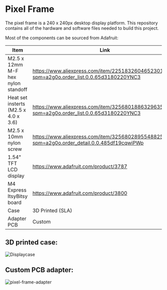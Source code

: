 # Pixel Frame

The pixel frame is a 240 x 240px desktop display platform. This repository contains all of the hardware and software files needed to build this project. 

Most of the components can be sourced from Adafruit:

| Item | Link |
|------|------|
| M2.5 x 12mm M-F hex nylon standoff | https://www.aliexpress.com/item/2251832604652301.html?spm=a2g0o.order_list.0.0.65d3180220YNC3 |
| Heat set insterts (M2.5 x 4.0 x 3.6) | https://www.aliexpress.com/item/3256801886329635.html?spm=a2g0o.order_list.0.0.65d3180220YNC3 |
| M2.5 x 10mm nylon screw | https://www.aliexpress.com/item/3256802895548825.html?spm=a2g0o.order_detail.0.0.485df19cqwiPWp |
| 1.54" TFT LCD display | https://www.adafruit.com/product/3787 |
| M4 Express ItsyBitsy board | https://www.adafruit.com/product/3800 |
| Case | 3D Printed (SLA) |
| Adapter PCB | Custom |

## 3D printed case:

![Displaycase](https://user-images.githubusercontent.com/8181497/190037655-75310545-ede9-4ef5-938c-e6fd7bc0507c.png)

## Custom PCB adapter:

![pixel-frame-adapter](https://user-images.githubusercontent.com/8181497/190037054-2226a0f6-d712-4a79-b274-5969ee85917e.png)
